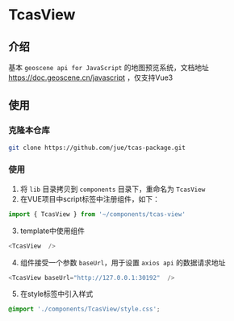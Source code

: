 # TcasView

## 介绍

基本 `geoscene api for JavaScript` 的地图预览系统，文档地址 https://doc.geoscene.cn/javascript ，仅支持Vue3

## 使用

### 克隆本仓库

```bash
git clone https://github.com/jue/tcas-package.git
```

### 使用

1. 将 `lib` 目录拷贝到 `components` 目录下，重命名为 `TcasView`
2. 在VUE项目中script标签中注册组件，如下：  
  ```javascript
  import { TcasView } from '~/components/tcas-view'
  ```
3. template中使用组件
  ```javascript
  <TcasView  />
  ```
4. 组件接受一个参数 ` baseUrl `，用于设置 `axios api` 的数据请求地址
  ```javascript
  <TcasView baseUrl="http://127.0.0.1:30192"  />
  ```
5. 在style标签中引入样式
```css
@import './components/TcasView/style.css';
```
